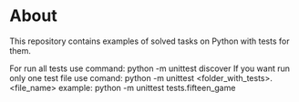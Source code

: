 About
=====

This repository contains examples of solved tasks on Python with tests for them.

For run all tests use command: python -m unittest discover
If you want run only one test file use comand: python -m unittest <folder_with_tests>.<file_name>
example: python -m unittest tests.fifteen_game
